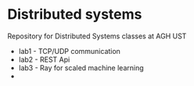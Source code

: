 # Distributed systems
Repository for Distributed Systems classes at AGH UST   

* lab1 - TCP/UDP communication
* lab2 - REST Api
* lab3 - Ray for scaled machine learning
* 
